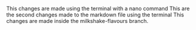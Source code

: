 This changes are made using the terminal with a nano command
This are the second changes made to the markdown file using the terminal
This changes are made inside the milkshake-flavours branch.
